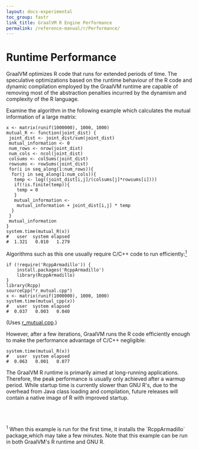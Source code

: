 ```yaml
---
layout: docs-experimental
toc_group: fastr
link_title: GraalVM R Engine Performance
permalink: /reference-manual/r/Performance/
---
```

# Runtime Performance

GraalVM optimizes R code that runs for extended periods of time.
The speculative optimizations based on the runtime behaviour of the R code and dynamic compilation employed by the GraalVM runtime are capable of removing most of the abstraction penalties incurred by the dynamism and complexity of the R language.

Examine the algorithm in the following example which calculates the mutual information of a large matrix:
```shell
x <- matrix(runif(1000000), 1000, 1000)
mutual_R <- function(joint_dist) {
 joint_dist <- joint_dist/sum(joint_dist)
 mutual_information <- 0
 num_rows <- nrow(joint_dist)
 num_cols <- ncol(joint_dist)
 colsums <- colSums(joint_dist)
 rowsums <- rowSums(joint_dist)
 for(i in seq_along(1:num_rows)){
  for(j in seq_along(1:num_cols)){
   temp <- log((joint_dist[i,j]/(colsums[j]*rowsums[i])))
   if(!is.finite(temp)){
    temp = 0
   }
   mutual_information <-
    mutual_information + joint_dist[i,j] * temp
  }
 }
 mutual_information
}
system.time(mutual_R(x))
#   user  system elapsed
#  1.321   0.010   1.279
```

Algorithms such as this one usually require C/C++ code to run efficiently:<a href="#note-1"><sup>1</sup></a>
```shell
if (!require('RcppArmadillo')) {
    install.packages('RcppArmadillo')
    library(RcppArmadillo)
}
library(Rcpp)
sourceCpp("r_mutual.cpp")
x <- matrix(runif(1000000), 1000, 1000)
system.time(mutual_cpp(x))
#   user  system elapsed
#  0.037   0.003   0.040
```
(Uses [r_mutual.cpp](http://graalvm.org/docs/examples/r_mutual.cpp).)

However, after a few iterations, GraalVM runs the R code efficiently enough to make the performance advantage of C/C++ negligible:
```shell
system.time(mutual_R(x))
#   user  system elapsed
#  0.063   0.001   0.077
```

The GraalVM R runtime is primarily aimed at long-running applications.
Therefore, the peak performance is usually only achieved after a warmup period.
While startup time is currently slower than GNU R's, due to the overhead from Java class loading and compilation, future releases will contain a native image of R with improved startup.

<br/>
<br/>
<br/>
<sup id="note-1">1</sup> When this example is run for the first time, it installs the `RcppArmadillo` package,which may take a few minutes.
Note that this example can be run in both GraalVM's R runtime and GNU R.
